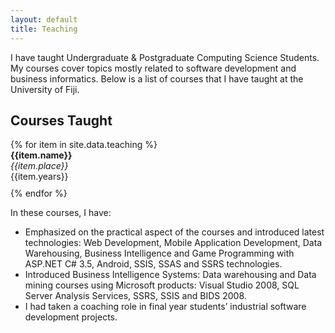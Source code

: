```yaml
---
layout: default
title: Teaching
---
```

I have taught Undergraduate & Postgraduate Computing Science Students. My courses cover topics mostly related to software development and business informatics. 
Below is a list of courses that I have taught at the University of Fiji. <br>

<h2 class="text-primary">Courses Taught</h2>
{% for item in site.data.teaching %}
  <div style="padding-bottom: 10px"> <b>{{item.name}}</b><br>
  <i>{{item.place}}</i><br>
  {{item.years}}</div>
{% endfor %}

In these courses, I have:

- Emphasized on the practical aspect of the courses and introduced latest technologies: Web Development,
Mobile Application Development, Data Warehousing, Business Intelligence and Game Programming with ASP.NET
C# 3.5, Android, SSIS, SSAS and SSRS technologies.
- Introduced Business Intelligence Systems: Data warehousing and Data mining courses using Microsoft
products: Visual Studio 2008, SQL Server Analysis Services, SSRS, SSIS and BIDS 2008.
- I had taken a coaching role in final year students’ industrial software development projects.

